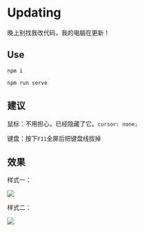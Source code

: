 # Updating

晚上别找我改代码，我的电脑在更新！

## Use

```
npm i

npm run serve
```

## 建议

鼠标：不用担心，已经隐藏了它。`cursor: none;`

键盘：按下`F11`全屏后把键盘线拔掉

## 效果

样式一：

![](https://gitee.com/liuhaier/images/raw/master/img/img.png)

样式二：

![](https://gitee.com/liuhaier/images/raw/master/img/20211225165549.png)

